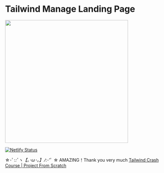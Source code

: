 # Tailwind Manage Landing Page

<img src="https://res.cloudinary.com/djnhw4aey/image/upload/v1649259046/text-color_i45hvo.png" width="400">

[![Netlify Status](https://api.netlify.com/api/v1/badges/bf44faf7-e283-49c7-970c-0f288a1a8e38/deploy-status)](https://app.netlify.com/sites/fluffy-kangaroo-31b2ff/deploys)

☆･ﾟ:_:ﾟヽ【｡･ω･｡】ﾉ_:･'ﾟ ☆
AMAZING！Thank you very much
[Tailwind Crash Course | Project From Scratch](https://youtu.be/dFgzHOX84xQ)
